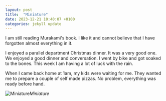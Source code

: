```yaml
---
layout: post
title:  "Miniature"
date: 2023-12-21 10:40:07 +0100
categories: jekyll update
---
```


I am still reading Murakami's book. I like it and cannot believe that I have forgotten almost everything in it.  

I enjoyed a parallel department Christmas dinner. It was a very good one. We enjoyed a good dinner and conversation. I went by bike and got soaked to the bones. This week I am having a lot of luck with the rain.  

When I came back home at 1am, my kids were waiting for me. They wanted me to prepare a couple of self made pizzas. No problem, everything was ready before hand. 



![Miniature](https://lh3.googleusercontent.com/pw/ABLVV84xtWUMMAWMdK2GujsjNJyyLxnfLP1_hvZrUkcAQ3wJmbuWuP3qdj32ijjAtrGuRvwcbsKp4QDYKfzuaCDmUHzsQZ3Cmm5o1uEY1ntWjLp39m79Eaw=w2400)*Miniature*&nbsp;



[jekyll-docs]: https://jekyllrb.com/docs/home
[jekyll-gh]:   https://github.com/jekyll/jekyll
[jekyll-talk]: https://talk.jekyllrb.com/
